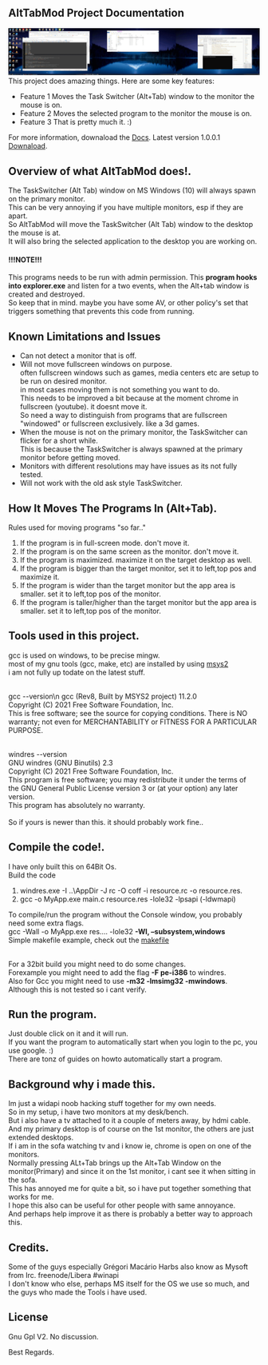 ## AltTabMod Project Documentation
![grab-landing-page](overview.gif)
This project does amazing things. Here are some key features:
- Feature 1 Moves the Task Switcher (Alt+Tab) window to the monitor the mouse is on.
- Feature 2 Moves the selected program to the monitor the mouse is on.
- Feature 3 That is pretty much it. :)

For more information, downaload the [Docs](Docs.7z).
Latest version 1.0.0.1 [Downaload](AltTabMod.exe).


## Overview of what AltTabMod does!.
The TaskSwitcher (Alt Tab) window on MS Windows (10) will always spawn on the primary monitor.<br />
This can be very annoying if you have multiple monitors, esp if they are apart.<br /> 
So AltTabMod will move the TaskSwitcher (Alt Tab) window to the desktop the mouse is at.<br />
It will also bring the selected application to the desktop you are working on.<br />

#### !!!NOTE!!!
This programs needs to be run with admin permission.
This **program hooks into explorer.exe** and listen for a two events, when the Alt+tab window is created and destroyed.<br />
So keep that in mind. maybe you have some AV, or other policy's set that triggers something that prevents this code from running.<br />


## Known Limitations and Issues ####
- Can not detect a monitor that is off.
- Will not move fullscreen windows on purpose.<br />
  often fullscreen windows such as games, media centers etc are setup to be run on desired monitor.<br />
  in most cases moving them is not something you want to do.<br />
  This needs to be improved a bit because at the moment chrome in fullscreen (youtube). it doesnt move it.<br />
  So need a way to distinguish from programs that are fullscreen "windowed" or fullscreen exclusively. like a 3d games.
- When the mouse is not on the primary monitor, the TaskSwitcher can flicker for a short while.<br />
  This is because the TaskSwitcher is always spawned at the primary monitor before getting moved.<br />
- Monitors with different resolutions may have issues as its not fully tested.
- Will not work with the old ask style TaskSwitcher.

## How It Moves The Programs In (Alt+Tab).
Rules used for moving programs "so far.."
1. If the program is in full-screen mode. don't move it.
2. If the program is on the same screen as the monitor. don't move it.
3. If the program is maximized. maximize it on the target desktop as well.
4. If the program is bigger than the target monitor, set it to left,top pos and maximize it.
5. If the program is wider than the target monitor but the app area is smaller. set it to left,top pos of the monitor.
6. If the program is taller/higher than the target monitor but the app area is smaller. set it to left,top pos of the monitor.

## Tools used in this project.
gcc is used on windows, to be precise mingw.<br />
most of my gnu tools (gcc, make, etc) are installed by using [msys2](https://www.msys2.org/)<br />
i am not fully up todate on the latest stuff.<br /><br />

gcc --version\n
gcc (Rev8, Built by MSYS2 project) 11.2.0<br />
Copyright (C) 2021 Free Software Foundation, Inc.<br />
This is free software; see the source for copying conditions.  There is NO<br />
warranty; not even for MERCHANTABILITY or FITNESS FOR A PARTICULAR PURPOSE.<br /><br />

windres --version<br />
GNU windres (GNU Binutils) 2.3<br />
Copyright (C) 2021 Free Software Foundation, Inc.<br />
This program is free software; you may redistribute it under the terms of<br />
the GNU General Public License version 3 or (at your option) any later version.<br />
This program has absolutely no warranty.<br /><br />
So if yours is newer than this. it should probably work fine..


## Compile the code!.
I have only built this on 64Bit Os.<br />
Build the code<br />
1. windres.exe -I ..\\AppDir -J rc -O coff -i resource.rc -o resource.res.<br />
2. gcc -o MyApp.exe main.c resource.res -lole32 -lpsapi (-ldwmapi)

To compile/run the program without the Console window, you probably need some extra flags.<br />
gcc -Wall -o MyApp.exe res.... -lole32 **-Wl, –subsystem,windows**<br />
Simple makefile example, check out the [makefile](makefile)<br /><br />

For a 32bit build you might need to do some changes.<br />
Forexample you might need to add the flag **-F pe-i386** to windres.<br />
Also for Gcc you might need to use **-m32 -lmsimg32 -mwindows**.<br />
Although this is not tested so i cant verify.

## Run the program.
Just double click on it and it will run.<br />
If you want the program to automatically start when you login to the pc, you use google. :)<br />
There are tonz of guides on howto automatically start a program.<br />


## Background why i made this.
Im just a widapi noob hacking stuff together for my own needs.<br />
So in my setup, i have two monitors at my desk/bench.<br />
But i also have a tv attached to it a couple of meters away, by hdmi cable.<br />
And my primary desktop is of course on the 1st monitor, the others are just extended desktops.<br />
If i am in the sofa watching tv and i know ie, chrome is open on one of the monitors.<br />
Normally pressing ALt+Tab brings up the Alt+Tab Window on the monitor(Primary) and since it on the 1st monitor, i cant see it when sitting in the sofa.<br />
This has annoyed me for quite a bit, so i have put together something that works for me.<br />
I hope this also can be useful for other people with same annoyance.<br />
And perhaps help improve it as there is probably a better way to approach this.<br />


## Credits.
Some of the guys especially Grégori Macário Harbs also know as Mysoft from Irc. freenode/Libera #winapi<br />
I don't know who else, perhaps MS itself for the OS we use so much, and the guys who made the Tools i have used.<br />

## License 
Gnu Gpl V2. No discussion.


Best Regards.
